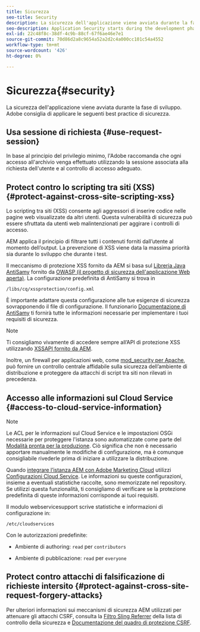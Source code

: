 ```yaml
---
title: Sicurezza
seo-title: Security
description: La sicurezza dell'applicazione viene avviata durante la fase di sviluppo
seo-description: Application Security starts during the development phase
exl-id: 22c48f8c-38df-4c9b-88cf-67f6ae46e7e1
source-git-commit: 70d86d2a8c9654a52a2d2c4a000cc101c54a4552
workflow-type: tm+mt
source-wordcount: '426'
ht-degree: 0%

---
```


# Sicurezza{#security}

La sicurezza dell&#39;applicazione viene avviata durante la fase di sviluppo. Adobe consiglia di applicare le seguenti best practice di sicurezza.

## Usa sessione di richiesta {#use-request-session}

In base al principio del privilegio minimo, l&#39;Adobe raccomanda che ogni accesso all&#39;archivio venga effettuato utilizzando la sessione associata alla richiesta dell&#39;utente e al controllo di accesso adeguato.

## Protect contro lo scripting tra siti (XSS) {#protect-against-cross-site-scripting-xss}

Lo scripting tra siti (XSS) consente agli aggressori di inserire codice nelle pagine web visualizzate da altri utenti. Questa vulnerabilità di sicurezza può essere sfruttata da utenti web malintenzionati per aggirare i controlli di accesso.

AEM applica il principio di filtrare tutti i contenuti forniti dall’utente al momento dell’output. La prevenzione di XSS viene data la massima priorità sia durante lo sviluppo che durante i test.

Il meccanismo di protezione XSS fornito da AEM si basa sul [Libreria Java AntiSamy](https://www.owasp.org/index.php/Category:OWASP_AntiSamy_Project) fornito da [OWASP (il progetto di sicurezza dell&#39;applicazione Web aperta)](https://www.owasp.org/). La configurazione predefinita di AntiSamy si trova in

`/libs/cq/xssprotection/config.xml`

È importante adattare questa configurazione alle tue esigenze di sicurezza sovrapponendo il file di configurazione. Il funzionario [Documentazione di AntiSamy](https://www.owasp.org/index.php/Category:OWASP_AntiSamy_Project) ti fornirà tutte le informazioni necessarie per implementare i tuoi requisiti di sicurezza.

>[!NOTE]
>
>Ti consigliamo vivamente di accedere sempre all’API di protezione XSS utilizzando [XSSAPI fornito da AEM](https://helpx.adobe.com/experience-manager/6-4/sites/developing/using/reference-materials/javadoc/com/adobe/granite/xss/XSSAPI.html).

Inoltre, un firewall per applicazioni web, come [mod_security per Apache](https://www.modsecurity.org), può fornire un controllo centrale affidabile sulla sicurezza dell’ambiente di distribuzione e proteggere da attacchi di script tra siti non rilevati in precedenza.

## Accesso alle informazioni sul Cloud Service {#access-to-cloud-service-information}

>[!NOTE]
>
>Le ACL per le informazioni sul Cloud Service e le impostazioni OSGi necessarie per proteggere l&#39;istanza sono automatizzate come parte del [Modalità pronta per la produzione](/help/sites-administering/production-ready.md). Ciò significa che non è necessario apportare manualmente le modifiche di configurazione, ma è comunque consigliabile rivederle prima di iniziare a utilizzare la distribuzione.

Quando [integrare l’istanza AEM con Adobe Marketing Cloud](/help/sites-administering/marketing-cloud.md) utilizzi [Configurazioni Cloud Service](/help/sites-developing/extending-cloud-config.md). Le informazioni su queste configurazioni, insieme a eventuali statistiche raccolte, sono memorizzate nel repository. Se utilizzi questa funzionalità, ti consigliamo di verificare se la protezione predefinita di queste informazioni corrisponde ai tuoi requisiti.

Il modulo webservicesupport scrive statistiche e informazioni di configurazione in:

`/etc/cloudservices`

Con le autorizzazioni predefinite:

* Ambiente di authoring: `read` per `contributors`

* Ambiente di pubblicazione: `read` per `everyone`

## Protect contro attacchi di falsificazione di richieste intersito {#protect-against-cross-site-request-forgery-attacks}

Per ulteriori informazioni sui meccanismi di sicurezza AEM utilizzati per attenuare gli attacchi CSRF, consulta la [Filtro Sling Referrer](/help/sites-administering/security-checklist.md#protect-against-cross-site-request-forgery) della lista di controllo della sicurezza e [Documentazione del quadro di protezione CSRF](/help/sites-developing/csrf-protection.md).
